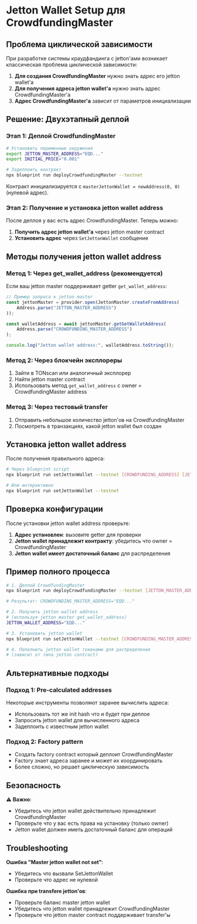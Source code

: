 # Jetton Wallet Setup для CrowdfundingMaster

## Проблема циклической зависимости

При разработке системы краудфандинга с jetton'ами возникает классическая проблема циклической зависимости:

1. **Для создания CrowdfundingMaster** нужно знать адрес его jetton wallet'а
2. **Для получения адреса jetton wallet'а** нужно знать адрес CrowdfundingMaster'а  
3. **Адрес CrowdfundingMaster'а** зависит от параметров инициализации

## Решение: Двухэтапный деплой

### Этап 1: Деплой CrowdfundingMaster

```bash
# Установить переменные окружения
export JETTON_MASTER_ADDRESS="EQD..."
export INITIAL_PRICE="0.001"

# Задеплоить контракт
npx blueprint run deployCrowdfundingMaster --testnet
```

Контракт инициализируется с `masterJettonWallet = newAddress(0, 0)` (нулевой адрес).

### Этап 2: Получение и установка jetton wallet address

После деплоя у вас есть адрес CrowdfundingMaster. Теперь можно:

1. **Получить адрес jetton wallet'а** через jetton master contract
2. **Установить адрес** через `SetJettonWallet` сообщение

## Методы получения jetton wallet address

### Метод 1: Через get_wallet_address (рекомендуется)

Если ваш jetton master поддерживает getter `get_wallet_address`:

```typescript
// Пример запроса к jetton master
const jettonMaster = provider.open(JettonMaster.createFromAddress(
    Address.parse("JETTON_MASTER_ADDRESS")
));

const walletAddress = await jettonMaster.getGetWalletAddress(
    Address.parse("CROWDFUNDING_MASTER_ADDRESS")
);

console.log("Jetton wallet address:", walletAddress.toString());
```

### Метод 2: Через блокчейн эксплореры

1. Зайти в TONscan или аналогичный эксплорер
2. Найти jetton master contract
3. Использовать метод `get_wallet_address` с owner = CrowdfundingMaster address

### Метод 3: Через тестовый transfer

1. Отправить небольшое количество jetton'ов на CrowdfundingMaster
2. Посмотреть в транзакциях, какой jetton wallet был создан

## Установка jetton wallet address

После получения правильного адреса:

```bash
# Через blueprint script
npx blueprint run setJettonWallet --testnet [CROWDFUNDING_ADDRESS] [JETTON_WALLET_ADDRESS]

# Или интерактивно
npx blueprint run setJettonWallet --testnet
```

## Проверка конфигурации

После установки jetton wallet address проверьте:

1. **Адрес установлен**: вызовите getter для проверки
2. **Jetton wallet принадлежит контракту**: убедитесь что owner = CrowdfundingMaster
3. **Jetton wallet имеет достаточный баланс** для распределения

## Пример полного процесса

```bash
# 1. Деплой CrowdfundingMaster
npx blueprint run deployCrowdfundingMaster --testnet [JETTON_MASTER_ADDRESS] 0.001

# Результат: CROWDFUNDING_MASTER_ADDRESS="EQD..."

# 2. Получить jetton wallet address
# (используя jetton master get_wallet_address)
JETTON_WALLET_ADDRESS="EQD..."

# 3. Установить jetton wallet
npx blueprint run setJettonWallet --testnet [CROWDFUNDING_MASTER_ADDRESS] [JETTON_WALLET_ADDRESS]

# 4. Пополнить jetton wallet токенами для распределения
# (зависит от типа jetton contract)
```

## Альтернативные подходы

### Подход 1: Pre-calculated addresses

Некоторые инструменты позволяют заранее вычислить адреса:

- Использовать тот же init hash что и будет при деплое
- Запросить jetton wallet для вычисленного адреса
- Задеплоить с известным jetton wallet

### Подход 2: Factory pattern

- Создать factory contract который деплоит CrowdfundingMaster
- Factory знает адреса заранее и может их координировать
- Более сложно, но решает циклическую зависимость

## Безопасность

⚠️ **Важно**: 
- Убедитесь что jetton wallet действительно принадлежит CrowdfundingMaster
- Проверьте что у вас есть права на установку (только owner)
- Jetton wallet должен иметь достаточный баланс для операций

## Troubleshooting

**Ошибка "Master jetton wallet not set"**:
- Убедитесь что вызвали SetJettonWallet
- Проверьте что адрес не нулевой

**Ошибка при transfere jetton'ов**:
- Проверьте баланс master jetton wallet
- Убедитесь что jetton wallet принадлежит CrowdfundingMaster
- Проверьте что jetton master contract поддерживает transfer'ы 